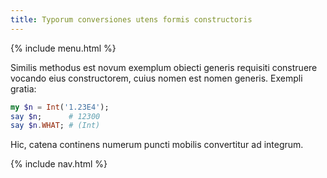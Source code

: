 ```yaml
---
title: Typorum conversiones utens formis constructoris
---
```


{% include menu.html %}

Similis methodus est novum exemplum obiecti generis requisiti construere vocando eius constructorem, cuius nomen est nomen generis. Exempli gratia:

```raku
my $n = Int('1.23E4');
say $n;      # 12300
say $n.WHAT; # (Int)
```

Hic, catena continens numerum puncti mobilis convertitur ad integrum.

{% include nav.html %}